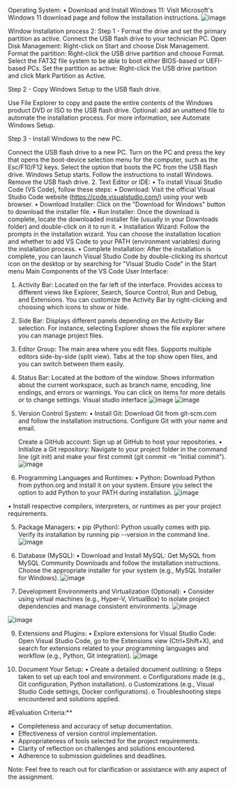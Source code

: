 Operating System:
•	Download and Install Windows 11: Visit Microsoft's Windows 11 download page and follow the installation instructions.
 ![image](https://github.com/Mitchy001/se-assignment-1-setting-up-your-developer-environment-Mitchy001/assets/140062227/02e915e3-5170-46a6-b90a-bb37547c148e)

Window Installation process 2:
   Step 1 - Format the drive and set the primary partition as active.
Connect the USB flash drive to your technician PC.
Open Disk Management: Right-click on Start and choose Disk Management.
Format the partition: Right-click the USB drive partition and choose Format. Select the FAT32 file system to be able to boot either BIOS-based or UEFI-based PCs.
Set the partition as active: Right-click the USB drive partition and click Mark Partition as Active.


Step 2 - Copy Windows Setup to the USB flash drive.

Use File Explorer to copy and paste the entire contents of the Windows product DVD or ISO to the USB flash drive.
Optional: add an unattend file to automate the installation process. For more information, see Automate Windows Setup.




Step 3 - Install Windows to the new PC.

Connect the USB flash drive to a new PC.
Turn on the PC and press the key that opens the boot-device selection menu for the computer, such as the Esc/F10/F12 keys. Select the option that boots the PC from the USB flash drive.
Windows Setup starts. Follow the instructions to install Windows.
Remove the USB flash drive.
2. Text Editor or IDE:
•	 To install Visual Studio Code (VS Code), follow these steps: 
•	Download: Visit the official Visual Studio Code website (https://code.visualstudio.com/) using your web browser. 
•	Download Installer: Click on the "Download for Windows" button to download the installer file. 
•	Run Installer: Once the download is complete, locate the downloaded installer file (usually in your Downloads folder) and double-click on it to run it. 
•	Installation Wizard: Follow the prompts in the installation wizard. You can choose the installation location and whether to add VS Code to your PATH (environment variables) during the installation process. 
•	Complete Installation: After the installation is complete, you can launch Visual Studio Code by double-clicking its shortcut icon on the desktop or by searching for "Visual Studio Code" in the Start menu
  Main Components of the VS Code User Interface:
   1. Activity Bar:
Located on the far left of the interface.
Provides access to different views like Explorer, Search, Source Control, Run and Debug, and Extensions.
You can customize the Activity Bar by right-clicking and choosing which icons to show or hide.
2. Side Bar:
       Displays different panels depending on the Activity Bar selection.
For instance, selecting Explorer shows the file explorer where you can manage project files.
3. Editor Group:
The main area where you edit files.
Supports multiple editors side-by-side (split view).
Tabs at the top show open files, and you can switch between them easily.
4. Status Bar:
Located at the bottom of the window.
Shows information about the current workspace, such as branch name, encoding, line endings, and errors or warnings.
You can click on items for more details or to change settings.
Visual studio interface
![image](https://github.com/Mitchy001/se-assignment-1-setting-up-your-developer-environment-Mitchy001/assets/140062227/b1aa50f5-5fde-46bc-a075-66250f4e0610)
![image](https://github.com/Mitchy001/se-assignment-1-setting-up-your-developer-environment-Mitchy001/assets/140062227/9a8e98b6-30f7-4f2a-8b89-312744de5c8c)
 
       
3. Version Control System:
•	Install Git: Download Git from git-scm.com and follow the installation instructions. Configure Git with your name and email.
 
    Create a GitHub account: Sign up at GitHub to host your repositories.
•	Initialize a Git repository: Navigate to your project folder in the command line (git init) and make your first commit (git commit -m "Initial commit").
![image](https://github.com/Mitchy001/se-assignment-1-setting-up-your-developer-environment-Mitchy001/assets/140062227/df06e54d-36c0-4304-afc6-b90b83ef6f9e)

5. Programming Languages and Runtimes:
•	Python: Download Python from python.org and install it on your system. Ensure you select the option to add Python to your PATH during installation.
 ![image](https://github.com/Mitchy001/se-assignment-1-setting-up-your-developer-environment-Mitchy001/assets/140062227/88712717-712d-415c-ae26-c880e6f80bb1)


•	Install respective compilers, interpreters, or runtimes as per your project requirements.
 
5. Package Managers:
•	pip (Python): Python usually comes with pip. Verify its installation by running pip --version in the command line.
   ![image](https://github.com/Mitchy001/se-assignment-1-setting-up-your-developer-environment-Mitchy001/assets/140062227/96d3c6df-f9ba-43e4-8b17-4c39699f85d5)
    
6. Database (MySQL):
•	Download and Install MySQL: Get MySQL from MySQL Community Downloads and follow the installation instructions. Choose the appropriate installer for your system (e.g., MySQL Installer for Windows).
 ![image](https://github.com/Mitchy001/se-assignment-1-setting-up-your-developer-environment-Mitchy001/assets/140062227/a81a2cba-fbd6-4019-90cc-dc8978f201fe)

7. Development Environments and Virtualization (Optional):
•	Consider using  virtual machines (e.g., Hyper-V, VirtualBox) to isolate project dependencies and manage consistent environments.
![image](https://github.com/Mitchy001/se-assignment-1-setting-up-your-developer-environment-Mitchy001/assets/140062227/ffdbb35a-3c19-4562-b98e-a6e2bf9026a1)

 ![image](https://github.com/Mitchy001/se-assignment-1-setting-up-your-developer-environment-Mitchy001/assets/140062227/74cc5ead-539b-46d0-b305-42ebbe3c1e6e)

9. Extensions and Plugins:
•	Explore extensions for Visual Studio Code: Open Visual Studio Code, go to the Extensions view (Ctrl+Shift+X), and search for extensions related to your programming languages and workflow (e.g., Python, Git integration).
 ![image](https://github.com/Mitchy001/se-assignment-1-setting-up-your-developer-environment-Mitchy001/assets/140062227/d8e0a26c-cd70-4308-9e41-bd55cab0593b)

10. Document Your Setup:
•	Create a detailed document outlining:
o	Steps taken to set up each tool and environment.
o	Configurations made (e.g., Git configuration, Python installation).
o	Customizations (e.g., Visual Studio Code settings, Docker configurations).
o	Troubleshooting steps encountered and solutions applied.



#Evaluation Criteria:**
- Completeness and accuracy of setup documentation.
- Effectiveness of version control implementation.
- Appropriateness of tools selected for the project requirements.
- Clarity of reflection on challenges and solutions encountered.
- Adherence to submission guidelines and deadlines.

Note: Feel free to reach out for clarification or assistance with any aspect of the assignment.

